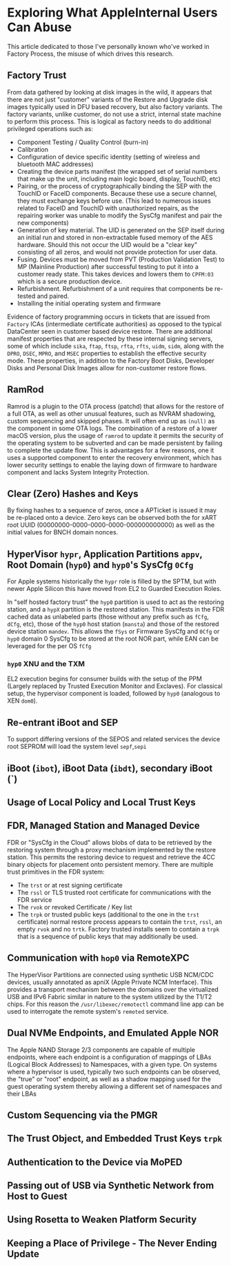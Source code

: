 # Exploring What AppleInternal Users Can Abuse

This article dedicated to those I've personally known who've worked in Factory Process,
the misuse of which drives this research.

## Factory Trust

From data gathered by looking at disk images in the wild, it appears that
there are not just "customer" variants of the Restore and Upgrade disk images
typically used in DFU based recovery, but also factory variants.  The factory
variants, unlike customer, do not use a strict, internal state machine to
perform this process.  This is logical as factory needs to do additional
privileged operations such as:

* Component Testing / Quality Control (burn-in)
* Calibration
* Configuration of device specific identity (setting of wireless and bluetooth MAC addresses)
* Creating the device parts manifest (the wrapped set of serial numbers that make up the unit,
  including main logic board, display, TouchID, etc)
* Pairing, or the process of cryptographically binding the SEP with the TouchID or FaceID
  components.  Because these use a secure channel, they must exchange keys before use.
  (This lead to numerous issues related to FaceID and TouchID with unauthorized repairs,
  as the repairing worker was unable to modify the SysCfg manifest and pair the new components)
* Generation of key material.  The UID is generated on the SEP itself during an initial run
  and stored in non-extractable fused memory of the AES hardware.  Should this not occur the
  UID would be a "clear key" consisting of all zeros, and would not provide protection for user
  data.
* Fusing.  Devices must be moved from PVT (Production Validation Test) to MP (Mainline Production)
  after successful testing to put it into a customer ready state.  This takes devices and lowers
  them to `CPFM:03` which is a secure production device.
* Refurbishment.  Refurbishment of a unit requires that components be re-tested and paired.
* Installing the initial operating system and firmware

Evidence of factory programming occurs in tickets that are issued from `Factory` ICAs (intermediate
certificate authorities) as opposed to the typical DataCenter seen in customer based device restore.
There are additional manifest properties that are respected by these internal signing servers,
some of which include `sika`, `ftap`, `ftsp`, `rfta`, `rfts`, `uidm`, `sidm`, along with the
`DPRO`, `DSEC`, `MPRO`, and `MSEC` properties to establish the effective security mode.
These properties, in addition to the Factory Boot Disks, Developer Disks and Personal Disk Images
allow for non-customer restore flows.

## RamRod

Ramrod is a plugin to the OTA process (patchd) that allows for the restore of a full OTA, as well
as other unusual features, such as NVRAM shadowing, custom sequencing and skipped phases.  It will
often end up as `(null)` as the component in some OTA logs.  The combination of a restore of a
lower macOS version, plus the usage of `ramrod` to update it permits the security of the
operating system to be subverted and can be made persistent by failing to complete the update flow.
This is advantages for a few reasons, one it uses a supported component to enter the recovery
environment, which has lower security settings to enable the laying down of firmware to hardware
component and lacks System Integrity Protection.

## Clear (Zero) Hashes and Keys

By fixing hashes to a sequence of zeros, once a APTicket is issued it may be re-placed onto a device.
Zero keys can be observed both the for xART root UUID (00000000-0000-0000-0000-000000000000) as well
as the initial values for BNCH domain nonces.

## HyperVisor `hypr`, Application Partitions `appv`, Root Domain (`hyp0`) and `hyp0`'s SysCfg `0Cfg`

For Apple systems historically the `hypr` role is filled by the SPTM, but with newer Apple Silicon
this have moved from EL2 to Guarded Execution Roles.

In "self hosted factory trust" the `hyp0` partition is used to act as the restoring station, and
a `hypX` partition is the restored station.  This manifests in the FDR cached data as unlabeled
parts (those without any prefix such as `fCfg`, `dCfg`, etc), those of the `hyp0` host station
(`mansta`) and those of the restored device station `mandev`.  This allows the `fSys` or Firmware
SysCfg and `0Cfg` or `hyp0` domain 0 SysCfg to be stored at the root NOR part, while EAN can be
leveraged for the per OS `fCfg`

### `hyp0` XNU and the TXM

EL2 execution begins for consumer builds with the setup of the PPM (Largely replaced by Trusted
Execution Monitor and Exclaves).  For classical setup, the hypervisor component is loaded, followed
by `hyp0` (analogous to XEN `dom0`).

## Re-entrant iBoot and SEP

To support differing versions of the SEPOS and related services the device root SEPROM will load
the system level `sepf`,`sepi`

## iBoot (`ibot`), iBoot Data (`ibdt`), secondary iBoot (`)

## Usage of Local Policy and Local Trust Keys

## FDR, Managed Station and Managed Device

FDR or "SysCfg in the Cloud" allows blobs of data to be retrieved by the restoring system through
a proxy mechanism implemented by the restore station.  This permits the restoring device to
request and retrieve the 4CC binary objects for placement onto persistent memory.  There are multiple
trust primitives in the FDR system:

* The `trst` or at rest signing certificate
* The `rssl` or TLS trusted root certificate for communications with the FDR service
* The `rvok` or revoked Certificate / Key list
* The `trpk` or trusted public keys (additional to the one in the `trst` certificate)
  normal restore process appears to contain the `trst`, `rssl`, an empty `rvok` and no `trtk`.
  Factory trusted installs seem to contain a `trpk` that is a sequence of public keys that may
  additionally be used.

## Communication with `hop0` via RemoteXPC

The HyperVisor Partitions are connected using synthetic USB NCM/CDC devices, usually annotated as
apniX (Apple Private NCM Interface).  This provides a transport mechanism between the domains over
the virtualized USB and IPv6 Fabric similar in nature to the system utilized by the T1/T2 chips.
For this reason the `/usr/libexec/remotectl` command line app can be used to interrogate the remote
system's `remoted` service.

## Dual NVMe Endpoints, and Emulated Apple NOR

The Apple NAND Storage 2/3 components are capable of multiple endpoints, where each endpoint
is a configuration of mappings of LBAs (Logical Block Addresses) to Namespaces, with a given type.
On systems where a hypervisor is used, typically two such endpoints can be observed, the "true" or
"root" endpoint, as well as a shadow mapping used for the guest operating system thereby allowing
a different set of namespaces and their LBAs

## Custom Sequencing via the PMGR

## The Trust Object, and Embedded Trust Keys `trpk`

## Authentication to the Device via MoPED

## Passing out of USB via Synthetic Network from Host to Guest

## Using Rosetta to Weaken Platform Security

## Keeping a Place of Privilege - The Never Ending Update
